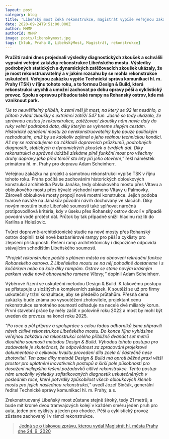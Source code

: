 ```yaml
---
layout: post
category: blog
title: 'Libeňský most čeká rekonstrukce, magistrát vypíše veřejnou zakázku'
date: 2020-09-24T9:51:00.000Z
author: MHMP
authorId: MHMP
image: posts/libenskymost.jpg
tags: [klub, Praha 8, LibeňskýMost, Magistrát, rekonstrukce]
---
```


**Pražští radní dnes projednali výsledky diagnostických zkoušek a schválili vypsání veřejné zakázky rekonstrukce Libeňského mostu. Výsledky podrobných statických a dynamických zatěžovacích zkoušek ukázaly, že je most rekonstruovatelný a v jakém rozsahu by se mohla rekonstrukce uskutečnit. Veřejnou zakázku vypíše Technická správa komunikací hl. m. Prahy (TSK) v říjnu tohoto roku, a to formou Design & Build, která rekonstrukci urychlí a umožní zachovat po dobu opravy pěší a cyklistický provoz. Spolu s opravou přibudou také rampy na Rohanský ostrov, kde má vzniknout park.**

*"Je to neuvěřitelný příběh, k zemi měl jít most, na který se 92 let nesáhlo, a přitom zvládl zkoušky s extrémní zátěží 547 tun. Jasně se tedy ukázalo, že správnou cestou je rekonstrukce, zatěžovací zkoušky nám navíc daly do ruky velmi podrobná data, díky kterým se vyhneme slepým cestám. Historické označení mostu za nerekonstruovatelný bylo pouze politickým rozhodnutím, aniž by se kdokoliv zajímal o jeho reálnou technickou kondici. Až my se rozhodujeme na základě dopravních průzkumů, podrobných diagnostik, statických a dynamických zkoušek a tvrdých dat. Díky rekonstrukci a správné údržbě získáme plně funkční most pro všechny druhy dopravy jako před téměř sto lety při jeho otevření,“* řekl náměstek primátora hl. m. Prahy pro dopravu Adam Scheinherr.

Veřejnou zakázku na projekt a samotnou rekonstrukci vypíše TSK v říjnu tohoto roku. Praha počítá se zachováním historických obloukových konstrukcí architektka Pavla Janáka, tedy obloukového mostu přes Vltavu a obloukového mostu přes bývalé východní rameno Vltavy u Palmovky. Zároveň obloukové mosty propojí nové mostní konstrukce. Jejich podoba tvarově naváže na Janákův původní návrh dochovaný ve skicách. Díky novým mostům bude Libeňské soumostí také splňovat náročná protipovodňová kritéria, kdy v úseku přes Rohanský ostrov dovolí v případě povodní vodě protéct dál. Průtok by tak případně snížil hladinu rozlití do Karlína a Holešovic.

Tvůrci dopravně-architektonické studie na nové mosty přes Rohanský ostrov doplnili také nové bezbariérové rampy pro pěší a cyklisty pro zlepšení přístupnosti. Řešení ramp architektonicky i dispozičně odpovídá stávajícím schodištím Libeňského soumostí.

*"Projekt rekonstrukce počítá s plánem města na obnovení rekreační funkce Rohanského ostrova. Z Libeňského mostu se na něj pohodlně dostaneme i s kočárkem nebo na kole díky rampám. Ostrov se stane novým krásným parkem vedle nově obnoveného ramene Vltavy,“* doplnil Adam Scheinherr.

Výběrové řízení se uskuteční metodou Design & Build. K takovému postupu se přistupuje u složitých a komplexních zakázek. K soutěži se už pro firmy uskutečnily tržní konzultace, aby se předešlo průtahům. Přesná cena zakázky bude známa po vysoutěžení zhotovitele, projektant cenu rekonstrukce samotného soumostí odhaduje na necelé dvě miliardy korun. První stavební práce by měly začít v polovině roku 2022 a most by mohl být uveden do provozu na konci roku 2025.

*"Po roce a půl příprav a spolupráce s celou řadou odborníků jsme připravili návrh citlivé rekonstrukce Libeňského mostu. Do konce října vyhlásíme veřejnou zakázku na rekonstrukci celého přibližně dvanáct set metrů dlouhého soumostí metodou Design & Build. Výhodou tohoto postupu pro zadavatele je skutečnost, že odpovědnost za zpracování projektové dokumentace a celkovou kvalitu provedení díla zcela či částečně nese zhotovitel. Ten zase díky metodě Design & Build má oproti běžné praxi větší prostor pro uplatnění inovativních postupů a širší pole působnosti pro dosažení nejlepšího řešení požadavků citlivé rekonstrukce. Tento postup nám umožnily výsledky sofistikovaných diagnostik uskutečněných v posledním roce, které potvrdily způsobilost všech obloukových kleneb mostu pro jejich následnou rekonstrukci,"* uvedl Jozef Sinčák, generální ředitel Technické správy komunikací hl. m. Prahy, a.s.

Zrekonstruovaný Libeňský most zůstane stejně široký, tedy 21 metrů, a bude mít kromě dvou tramvajových kolejí v každém směru jeden pruh pro auta, jeden pro cyklisty a jeden pro chodce. Pěší a cyklistický provoz zůstane zachovaný i v rámci rekonstrukce.

> [Jedná se o tiskovou zprávu, kterou vydal Magistrát hl. města Prahy dne 24. 9. 2020](https://www.praha.eu/jnp/cz/o_meste/magistrat/tiskovy_servis/tiskove_zpravy/libensky_most_ceka_rekonstrukce_mesto.html)
